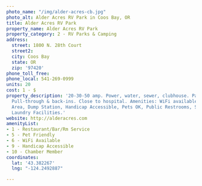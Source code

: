 ```yaml
---
photo_name: "/img/alder-acres-cb.jpg"
photo_alt: Alder Acres RV Park in Coos Bay, OR
title: Alder Acres RV Park
property_name: Alder Acres RV Park
property_category: 2 - RV Parks & Camping
address:
  street: 1800 N. 28th Court
  street2: 
  city: Coos Bay
  state: OR
  zip: '97420'
phone_toll_free: 
phone_local: 541-269-0999
units: 20
cost: 1 - $
property_description: '20-30-50 amp. Power, water, sewer, clubhouse. Paved level sites.
  Pull-through & back-ins. Close to hospital. Amenities: WiFi available, Recreation
  Area, Dump Station, Handicap Accessible, Pets OK, Public Restrooms, Showers, Cable,
  Laundry Facilities.'
website: http://alderacres.com
amenityList:
- 1 - Restaurant/Bar/Rm Service
- 5 - Pet Friendly
- 6 - WiFi Available
- 9 - Handicap Accessible
- 10 - Chamber Member
coordinates:
  lat: '43.382267'
  lng: "-124.2492887"

---
```

